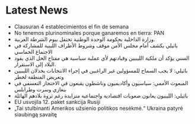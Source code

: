 # Latest News
-  Clausuran 4 establecimientos el fin de semana
-  No tenemos plurinominales porque ganaremos en tierra: PAN
-  وزارة الداخلية بحكومة الوحدة الوطنية تحتفل بيوم الشرطة العربية.
-  باثيلي يكشف أمام مجلس الأمن موقف وشروط الأطراف الليبية للمشاركة في الاجتماع الخماسي
-  السني يؤكد أن ملكية الليبيين وقيادتهم لأي عملية سياسية هي مفتاح الحل الذي يقود البلاد إلى الاستقرار.
-  باثيلي: لا يجب السماح للمسؤولين غير الراغبين في إجراء الانتخابات بخذلان الليبيين وتعريض المنطقة لخطر
-  المبعوث الأممي: سياسيون وأكاديميون وناشطون يقبعون في الاحتجاز التعسفي في بنغازي وسرت وطرابلس
-  باثيلي: الليبيون يعانون صعوبات اقتصادية واجتماعية متزايدة رغم ثروة بلادهم الهائلة
-  EU usvojila 12. paket sankcija Rusiji
-  „Tai stulbinanti Amerikos užsienio politikos nesėkmė.“ Ukraina patyrė siaubingą savaitę
